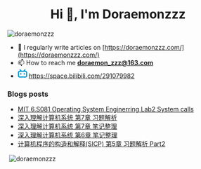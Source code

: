 <!--

### Hi there 👋

**Doraemonzzz/Doraemonzzz** is a ✨ _special_ ✨ repository because its `README.md` (this file) appears on your GitHub profile.

Here are some ideas to get you started:

- 🔭 I’m currently working on ...
- 🌱 I’m currently learning ...
- 👯 I’m looking to collaborate on ...
- 🤔 I’m looking for help with ...
- 💬 Ask me about ...
- 📫 How to reach me: ...
- 😄 Pronouns: ...
- ⚡ Fun fact: ...
-->



<h1 align="center">Hi 👋, I'm Doraemonzzz</h1>
<p align="left"> <img src="https://komarev.com/ghpvc/?username=doraemonzzz&label=Profile%20views&color=0e75b6&style=flat" alt="doraemonzzz" /> </p>

- 📝 I regularly write articles on [https://doraemonzzz.com/](https://doraemonzzz.com/)
- 📫 How to reach me **doraemon_zzz@163.com**
- ![](./bilibili.png) https://space.bilibili.com/291079982

### Blogs posts
<!-- BLOG-POST-LIST:START -->
- [MIT 6.S081 Operating System Enginerring Lab2 System calls](http://www.doraemonzzz.com/2021/08/01/2021-8-1-MIT-6.S081-Operating-System-Enginerring-Lab2-System-calls/)
- [深入理解计算机系统 第7章 习题解析](http://www.doraemonzzz.com/2021/08/01/2021-8-01-%E6%B7%B1%E5%85%A5%E7%90%86%E8%A7%A3%E8%AE%A1%E7%AE%97%E6%9C%BA%E7%B3%BB%E7%BB%9F-%E7%AC%AC7%E7%AB%A0-%E4%B9%A0%E9%A2%98%E8%A7%A3%E6%9E%90/)
- [深入理解计算机系统 第7章 笔记整理](http://www.doraemonzzz.com/2021/08/01/2021-8-1-%E6%B7%B1%E5%85%A5%E7%90%86%E8%A7%A3%E8%AE%A1%E7%AE%97%E6%9C%BA%E7%B3%BB%E7%BB%9F-%E7%AC%AC7%E7%AB%A0-%E7%AC%94%E8%AE%B0%E6%95%B4%E7%90%86/)
- [深入理解计算机系统 第6章 笔记整理](http://www.doraemonzzz.com/2021/08/01/2021-8-1-%E6%B7%B1%E5%85%A5%E7%90%86%E8%A7%A3%E8%AE%A1%E7%AE%97%E6%9C%BA%E7%B3%BB%E7%BB%9F-%E7%AC%AC6%E7%AB%A0-%E7%AC%94%E8%AE%B0%E6%95%B4%E7%90%86/)
- [计算机程序的构造和解释(SICP) 第5章 习题解析 Part2](http://www.doraemonzzz.com/2021/08/01/2021-8-1-%E8%AE%A1%E7%AE%97%E6%9C%BA%E7%A8%8B%E5%BA%8F%E7%9A%84%E6%9E%84%E9%80%A0%E5%92%8C%E8%A7%A3%E9%87%8A(SICP)-%E7%AC%AC5%E7%AB%A0-%E4%B9%A0%E9%A2%98%E8%A7%A3%E6%9E%90-Part2/)
<!-- BLOG-POST-LIST:END -->

<p>&nbsp;<img align="center" src="https://github-readme-stats.vercel.app/api?username=doraemonzzz&show_icons=true&locale=en" alt="doraemonzzz" /></p>